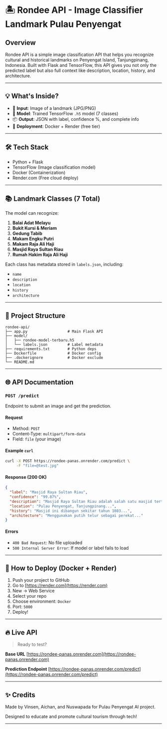 # 🏝️ Rondee API - Image Classifier Landmark Pulau Penyengat

## Overview

Rondee API is a simple image classification API that helps you recognize cultural and historical landmarks on Penyengat Island, Tanjungpinang, Indonesia. Built with Flask and TensorFlow, this API gives you not only the predicted label but also full context like description, location, history, and architecture.

---

## 💡 What's Inside?

* 📸 **Input**: Image of a landmark (JPG/PNG)
* 🤖 **Model**: Trained TensorFlow `.h5` model (7 classes)
* 📦 **Output**: JSON with label, confidence %, and complete info
* 🚀 **Deployment**: Docker + Render (free tier)

---

## 🛠️ Tech Stack

* Python + Flask
* TensorFlow (Image classification model)
* Docker (Containerization)
* Render.com (Free cloud deploy)

---

## 📚 Landmark Classes (7 Total)

The model can recognize:

1. **Balai Adat Melayu**
2. **Bukit Kursi & Meriam**
3. **Gedung Tabib**
4. **Makam Engku Putri**
5. **Makam Raja Ali Haji**
6. **Masjid Raya Sultan Riau**
7. **Rumah Hakim Raja Ali Haji**

Each class has metadata stored in `labels.json`, including:

* `name`
* `description`
* `location`
* `history`
* `architecture`

---

## 📂 Project Structure

```
rondee-api/
├── app.py                  # Main Flask API
├── model/
│   ├── rondee-model-terbaru.h5
│   └── labels.json         # Label metadata
├── requirements.txt        # Python deps
├── Dockerfile              # Docker config
├── .dockerignore           # Docker exclude
└── README.md
```

---

## 🌐 API Documentation

### `POST /predict`

Endpoint to submit an image and get the prediction.

#### Request

* Method: `POST`
* Content-Type: `multipart/form-data`
* Field: `file` (your image)

#### Example `curl`

```bash
curl -X POST https://rondee-panas.onrender.com/predict \
     -F "file=@test.jpg"
```

#### Response (200 OK)

```json
{
  "label": "Masjid Raya Sultan Riau",
  "confidence": "99.87%",
  "description": "Masjid Raya Sultan Riau adalah salah satu masjid tertua...",
  "location": "Pulau Penyengat, Tanjungpinang...",
  "history": "Masjid ini dibangun sekitar tahun 1803...",
  "architecture": "Menggunakan putih telur sebagai perekat..."
}
```

#### Errors

* `400 Bad Request`: No file uploaded
* `500 Internal Server Error`: If model or label fails to load

---

## 🚀 How to Deploy (Docker + Render)

1. Push your project to GitHub
2. Go to [https://render.com](https://render.com)
3. New → Web Service
4. Select your repo
5. Choose environment: `Docker`
6. Port: `5000`
7. Deploy!

---

## 🔥 Live API

> Ready to test?

**Base URL**
[https://rondee-panas.onrender.com](https://rondee-panas.onrender.com)

**Prediction Endpoint**
[https://rondee-panas.onrender.com/predict](https://rondee-panas.onrender.com/predict)

---

## ✨ Credits

Made by Vinsen, Aichan, and Nuswapada for Pulau Penyengat AI project.

Designed to educate and promote cultural tourism through tech!

---
